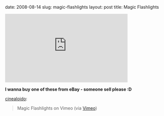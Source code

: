 date: 2008-08-14
slug: magic-flashlights
layout: post
title: Magic Flashlights


<iframe src="http://player.vimeo.com/video/1447460" width="400" height="225" frameborder="0"></iframe><p><b>I wanna buy one of these from eBay - someone sell please :D</b></p>

<p><a href="http://cinealoido.tumblr.com/post/45734992/magic-flashlights-on-vimeo-via-vimeo" target="_blank">cinealoido</a>:</p>

<blockquote>Magic Flashlights on Vimeo (via <a href="http://www.vimeo.com/1447460" target="_blank">Vimeo</a>)</blockquote>
